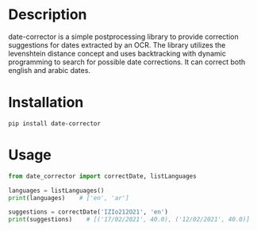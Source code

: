 # Description
date-corrector is a simple postprocessing library to provide correction suggestions for dates extracted by an OCR. The library utilizes the levenshtein distance concept and uses backtracking with dynamic programming to search for possible date corrections. It can correct both english and arabic dates.

# Installation
```console
pip install date-corrector
```

# Usage
```python
from date_corrector import correctDate, listLanguages

languages = listLanguages()
print(languages)    # ['en', 'ar']

suggestions = correctDate('IZIo212O21', 'en')
print(suggestions)    # [('17/02/2021', 40.0), ('12/02/2021', 40.0)]
```